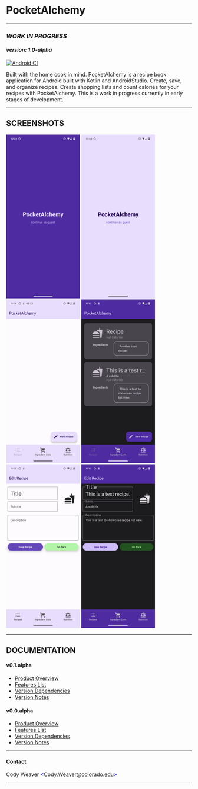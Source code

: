 # PocketAlchemy
---
### *WORK IN PROGRESS*
#### *version: 1.0-alpha* 
[![Android CI](https://github.com/CODYJEWELLWEAVER/PocketAlchemy/actions/workflows/android.yml/badge.svg)](https://github.com/CODYJEWELLWEAVER/PocketAlchemy/actions/workflows/android.yml)

  Built with the home cook in mind. PocketAlchemy is a recipe book application for Android built with Kotlin and AndroidStudio. 
Create, save, and organize recipes. Create shopping lists and count calories for your recipes with PocketAlchemy. This is a work in progress currently in early stages of development.

---
## SCREENSHOTS
[<img src="doc/v0.1.alpha/res/img/LoginScreenDark.png" alt="dark login screen" width = 200px>]()
[<img src="doc/v0.1.alpha/res/img/LoginScreenLight.png" alt="light login screen" width = 200px>]()
[<img src="doc/v0.1.alpha/res/img/EmptyListLight.png" alt="light recipe list (empty)" width = 200px>]()
[<img src="doc/v0.1.alpha/res/img/RecipeListDark.png" alt="dark recipe list" width = 200px>]()
[<img src="doc/v0.1.alpha/res/img/NewRecipeLight.png" alt="light recipe creation" width = 200px>]()
[<img src="doc/v0.1.alpha/res/img/EditRecipeDark.png" alt="dark edit recipe screen" width = 200px>]()

---

## DOCUMENTATION
#### v0.1.alpha
- [Product Overview](doc/v0.1.alpha/product_overview/product_overview.pdf)
- [Features List](doc/v0.1.alpha/features_list/features_list.pdf)
- [Version Dependencies](doc/v0.1.alpha/version_dependencies/version_dependencies.pdf)
- [Version Notes](doc/v0.1.alpha/version_notes/version_notes.pdf)

#### v0.0.alpha
- [Product Overview](doc/v0.0.alpha/product_overview/product_overview.pdf)
- [Features List](doc/v0.0.alpha/features_list/features_list.pdf)
- [Version Dependencies](doc/v0.0.alpha/version_dependencies/version_dependencies.pdf)
- [Version Notes](doc/v0.0.alpha/version_notes/version_notes.pdf)

---

#### Contact
Cody Weaver <span style = "color:blue">\<Cody.Weaver@colorado.edu></span>

---
